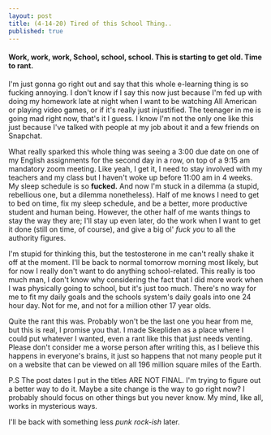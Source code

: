 ```yaml
---
layout: post
title: (4-14-20) Tired of this School Thing..
published: true
---
```


#### Work, work, work, School, school, school. This is starting to get old. Time to rant.

I'm just gonna go right out and say that this whole e-learning thing is so fucking annoying. I don't know if I say this now just because I'm fed up with doing my homework late at night when I want to be watching All American or playing video games, or if it's really just injustified. The teenager in me is going mad right now, that's it I guess. I know I'm not the only one like this just because I've talked with people at my job about it and a few friends on Snapchat.

What really sparked this whole thing was seeing a 3:00 due date on one of my English assignments for the second day in a row, on top of a 9:15 am mandatory zoom meeting. Like yeah, I get it, I need to stay involved with my teachers and my class but I haven't woke up before 11:00 am in 4 weeks. My sleep schedule is so __fucked.__ And now I'm stuck in a dilemma (a stupid, rebellious one, but a dilemma nonetheless). Half of me knows I need to get to bed on time, fix my sleep schedule, and be a better, more productive student and human being. However, the other half of me wants things to stay the way they are; I'll stay up even later, do the work when I want to get it done (still on time, of course), and give a big ol' _fuck you_ to all the authority figures. 

I'm stupid for thinking this, but the testosterone in me can't really shake it off at the moment. I'll be back to normal tomorrow morning most likely, but for now I really don't want to do anything school-related. This really is too much man, I don't know why considering the fact that I did more work when I was physically going to school, but it's just too much. There's no way for me to fit my daily goals and the schools system's daily goals into one 24 hour day. Not for me, and not for a million other 17 year olds.

Quite the rant this was. Probably won't be the last one you hear from me, but this is real, I promise you that. I made Skepliden as a place where I could put whatever I wanted, even a rant like this that just needs venting. Please don't consider me a worse person after writing this, as I believe this happens in everyone's brains, it just so happens that not many people put it on a website that can be viewed on all 196 million square miles of the Earth.

P.S The post dates I put in the titles ARE NOT FINAL. I'm trying to figure out a better way to do it. Maybe a site change is the way to go right now? I probably should focus on other things but you never know. My mind, like all, works in mysterious ways.

I'll be back with something less _punk rock-ish_ later.